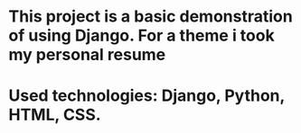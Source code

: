 # This project is a basic demonstration of using Django. For a theme i took my personal resume
# Used technologies: Django, Python, HTML, CSS.
